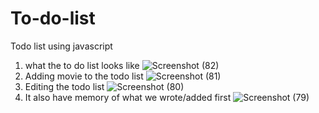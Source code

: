 # To-do-list
Todo list using javascript
1. what the to do list looks like
![Screenshot (82)](https://github.com/user-attachments/assets/d1287395-123f-48ab-8347-fd4974ae5b89)
2. Adding movie to the todo list
![Screenshot (81)](https://github.com/user-attachments/assets/f66a01b1-19f6-465e-962f-85c929b76a44)
3. Editing the todo list
![Screenshot (80)](https://github.com/user-attachments/assets/22e9c727-3bac-4902-a522-8afa08b20a68)
4. It also have memory of what we wrote/added first
![Screenshot (79)](https://github.com/user-attachments/assets/9c98f85a-5a1f-4492-a024-07002cebba06)

